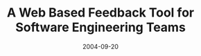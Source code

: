 ---
abstract: ''
authors:
- Wolfgang Zuser
- Thomas Grechenig
date: '2004-09-20'
featured: false
links:
- name: Publik
  url: https://publik.tuwien.ac.at/showentry.php?ID=138882&lang=2
publication_types:
- '1'
publishDate: '2004-09-20'
title: A Web Based Feedback Tool for Software Engineering Teams
url_pdf: ''
---
